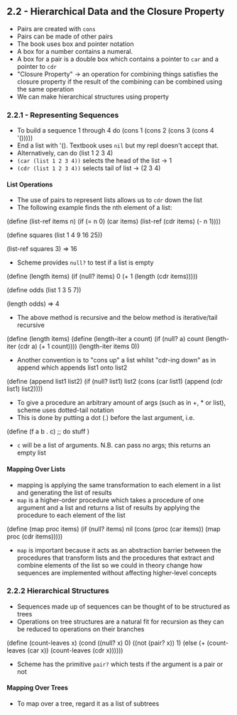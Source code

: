## 2.2 - Hierarchical Data and the Closure Property

- Pairs are created with `cons`
- Pairs can be made of other pairs
- The book uses box and pointer notation
- A box for a number contains a numeral.
- A box for a pair is a double box which contains a pointer to `car` and a pointer to `cdr`
- "Closure Property" -> an operation for combining things satisfies the closure property if the result of the combining
  can be combined using the same operation
- We can make hierarchical structures using property

### 2.2.1 - Representing Sequences

- To build a sequence 1 through 4 do
  (cons 1 (cons 2 (cons 3 (cons 4 '()))))
- End a list with '(). Textbook uses `nil` but my repl doesn't accept that.
- Alternatively, can do (list 1 2 3 4)
- `(car (list 1 2 3 4))` selects the head of the list -> 1
- `(cdr (list 1 2 3 4))` selects tail of list -> (2 3 4)

#### List Operations

- The use of pairs to represent lists allows us to `cdr` down the list
- The following example finds the nth element of a list:

(define (list-ref items n)
  (if (= n 0)
      (car items)
      (list-ref (cdr items) (- n 1))))

(define squares (list 1 4 9 16 25))

(list-ref squares 3)
=> 16

- Scheme provides `null?` to test if a list is empty

(define (length items)
  (if (null? items)
      0
      (+ 1 (length (cdr items)))))

(define odds (list 1 3 5 7))

(length odds)
=> 4

- The above method is recursive and the below method is iterative/tail recursive

(define (length items)
  (define (length-iter a count)
    (if (null? a)
        count
        (length-iter (cdr a) (+ 1 count))))
  (length-iter items 0))

- Another convention is to "cons up" a list whilst "cdr-ing down" as in append which appends list1 onto list2

(define (append list1 list2)
  (if (null? list1)
      list2
      (cons (car list1) (append (cdr list1) list2))))

- To give a procedure an arbitrary amount of args (such as in +, * or list), scheme uses dotted-tail notation
- This is done by putting a dot (.) before the last argument, i.e.

(define (f a b . c)
	;; do stuff
	)

- `c` will be a list of arguments. N.B. can pass no args; this returns an empty list

#### Mapping Over Lists

- mapping is applying the same transformation to each element in a list and generating the list of results
- `map` is a higher-order procedure which takes a procedure of one argument and a list and returns a list of results by applying the procedure to each element of the list

(define (map proc items)
  (if (null? items)
      nil
      (cons (proc (car items))
            (map proc (cdr items)))))

- `map` is important because it acts as an abstraction barrier between the procedures that transform lists and the procedures that extract and combine elements of the list so we could in theory change how sequences are implemented without affecting higher-level concepts

### 2.2.2 Hierarchical Structures

- Sequences made up of sequences can be thought of to be structured as trees
- Operations on tree structures are a natural fit for recursion as they can be reduced to operations on their branches

(define (count-leaves x)
  (cond ((null? x) 0)
        ((not (pair? x)) 1)
        (else (+ (count-leaves (car x))
                 (count-leaves (cdr x))))))

- Scheme has the primitive `pair?` which tests if the argument is a pair or not

#### Mapping Over Trees

- To map over a tree, regard it as a list of subtrees